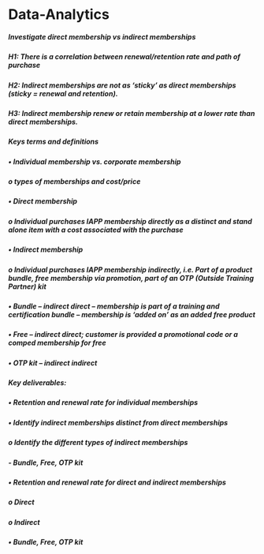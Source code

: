 # Data-Analytics

##### Investigate direct membership vs indirect memberships

##### H1: There is a correlation between renewal/retention rate and path of purchase
##### H2: Indirect memberships are not as ‘sticky’ as direct memberships (sticky = renewal and retention). 
##### H3: Indirect membership renew or retain membership at a lower rate than direct memberships.

##### Keys terms and definitions
##### •	Individual membership vs. corporate membership
#####  o	types of memberships and cost/price
##### •	Direct membership
#####  o	Individual purchases IAPP membership directly as a distinct and stand alone item with a cost associated with the purchase
##### •	Indirect membership
#####  o	Individual purchases IAPP membership indirectly, i.e. Part of a product bundle, free membership via promotion, part of an OTP (Outside Training Partner) kit
##### •	Bundle – indirect direct – membership is part of a training and certification bundle – membership is ‘added on’ as an added free product
##### •	Free – indirect direct; customer is provided a promotional code or a comped membership for free
##### •	OTP kit – indirect indirect

##### Key deliverables:
##### •	Retention and renewal rate for individual memberships 
##### •	Identify indirect memberships distinct from direct memberships
#####  o	Identify the different types of indirect memberships
#####    -	Bundle, Free, OTP kit
##### •	Retention and renewal rate for direct and indirect memberships
#####  o	Direct
#####  o	Indirect
##### • Bundle, Free, OTP kit
